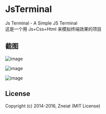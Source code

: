 # JsTerminal
Js Terminal - A Simple JS Terminal <br/> 这是一个用 Js+Css+Html 来模拟终端效果的项目
## 截图
![image](http://p1.bqimg.com/567571/619cfe0a22880e99.png)

![image](http://p1.bqimg.com/567571/64a5a6055899e549.png)

![image](http://p1.bqimg.com/567571/2f8d1ea7c2a3c14b.png)
## License
Copyright (c) 2014-2016, Zneiat (MIT License)
